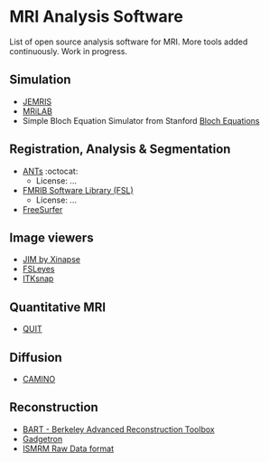 # MRI Analysis Software
List of open source analysis software for MRI. More tools added continuously. Work in progress.

## Simulation
- [JEMRIS](http://www.jemris.org)
- [MRiLAB](http://mrilab.sourceforge.net)
- Simple Bloch Equation Simulator from Stanford [Bloch Equations](http://mrsrl.stanford.edu/~brian/bloch/)

## Registration, Analysis & Segmentation
- [ANTs](http://stnava.github.io/ANTs/) :octocat:
  - License: ...
- [FMRIB Software Library (FSL)](https://fsl.fmrib.ox.ac.uk/fsl/fslwiki/)
  - License: ...
- [FreeSurfer](http://freesurfer.net)

## Image viewers
- [JIM by Xinapse](http://www.xinapse.com/j-im-7-software/) 
- [FSLeyes](https://fsl.fmrib.ox.ac.uk/fsl/fslwiki/FSLeyes)
- [ITKsnap](http://www.itksnap.org/pmwiki/pmwiki.php)

## Quantitative MRI
- [QUIT](https://github.com/spinicist/QUIT)

## Diffusion
- [CAMINO](http://camino.cs.ucl.ac.uk)

## Reconstruction
- [BART - Berkeley Advanced Reconstruction Toolbox](https://mrirecon.github.io/bart/)
- [Gadgetron](http://gadgetron.github.io/)
- [ISMRM Raw Data format](http://ismrmrd.github.io/)

